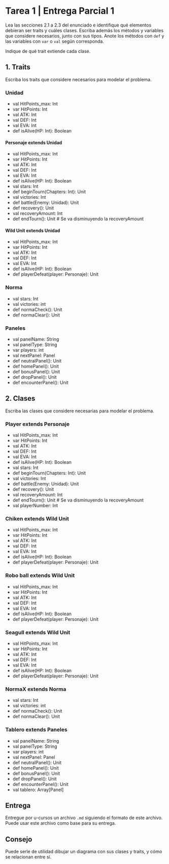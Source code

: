 # Tarea 1 | Entrega Parcial 1

Lea las secciones 2.1 a 2.3 del enunciado e identifique qué elementos debieran
ser traits y cuáles clases.
Escriba además los métodos y variables que considere necesarios, junto con sus
tipos.
Anote los métodos con `def` y las variables con `var` o `val` según corresponda.

Indique de qué trait extiende cada clase.

## 1. Traits

Escriba los traits que considere necesarios para modelar el problema.

### Unidad

- val HitPoints_max: Int
- var HitPoints: Int
- val ATK: Int
- val DEF: Int
- val EVA: Int
- def isAlive(HP: Int): Boolean

#### Personaje extends Unidad

- val HitPoints_max: Int
- var HitPoints: Int
- val ATK: Int
- val DEF: Int
- val EVA: Int
- def isAlive(HP: Int): Boolean
- val stars: Int
- def beginTourn(Chapters: Int): Unit
- val victories: Int
- def battle(Enemy: Unidad): Unit
- def recovery(): Unit
- val recoveryAmount: Int
- def endTourn(): Unit # Se va disminuyendo la recoveryAmount

#### Wild Unit extends Unidad

- val HitPoints_max: Int
- var HitPoints: Int
- val ATK: Int
- val DEF: Int
- val EVA: Int
- def isAlive(HP: Int): Boolean
- def playerDefeat(player: Personaje): Unit

### Norma
- val stars: Int
- val victories: int
- def normaCheck(): Unit
- def normaClear(): Unit

### Paneles
- val panelName: String
- val panelType: String 
- var players: int
- val nextPanel: Panel
- def neutralPanel(): Unit
- def homePanel(): Unit
- def bonusPanel(): Unit
- def dropPanel(): Unit
- def encounterPanel(): Unit

## 2. Clases

Escriba las clases que considere necesarias para modelar el problema.

### Player extends Personaje
- val HitPoints_max: Int
- var HitPoints: Int
- val ATK: Int
- val DEF: Int
- val EVA: Int
- def isAlive(HP: Int): Boolean
- val stars: Int
- def beginTourn(Chapters: Int): Unit
- val victories: Int
- def battle(Enemy: Unidad): Unit
- def recovery(): Unit
- val recoveryAmount: Int
- def endTourn(): Unit # Se va disminuyendo la recoveryAmount
- val playerNumber: Int

### Chiken extends Wild Unit
- val HitPoints_max: Int
- var HitPoints: Int
- val ATK: Int
- val DEF: Int
- val EVA: Int
- def isAlive(HP: Int): Boolean
- def playerDefeat(player: Personaje): Unit

### Robo ball extends Wild Unit
- val HitPoints_max: Int
- var HitPoints: Int
- val ATK: Int
- val DEF: Int
- val EVA: Int
- def isAlive(HP: Int): Boolean
- def playerDefeat(player: Personaje): Unit

### Seagull extends Wild Unit
- val HitPoints_max: Int
- var HitPoints: Int
- val ATK: Int
- val DEF: Int
- val EVA: Int
- def isAlive(HP: Int): Boolean
- def playerDefeat(player: Personaje): Unit

### NormaX extends Norma
- val stars: Int
- val victories: int
- def normaCheck(): Unit
- def normaClear(): Unit

### Tablero extends Paneles
- val panelName: String
- val panelType: String 
- var players: int
- val nextPanel: Panel
- def neutralPanel(): Unit
- def homePanel(): Unit
- def bonusPanel(): Unit
- def dropPanel(): Unit
- def encounterPanel(): Unit
- val tablero: Array[Panel]

## Entrega

Entregue por u-cursos un archivo `.md` siguiendo el formato de este archivo.
Puede usar este archivo como base para su entrega.

## Consejo

Puede serle de utilidad dibujar un diagrama con sus clases y traits, y cómo se
relacionan entre sí.
